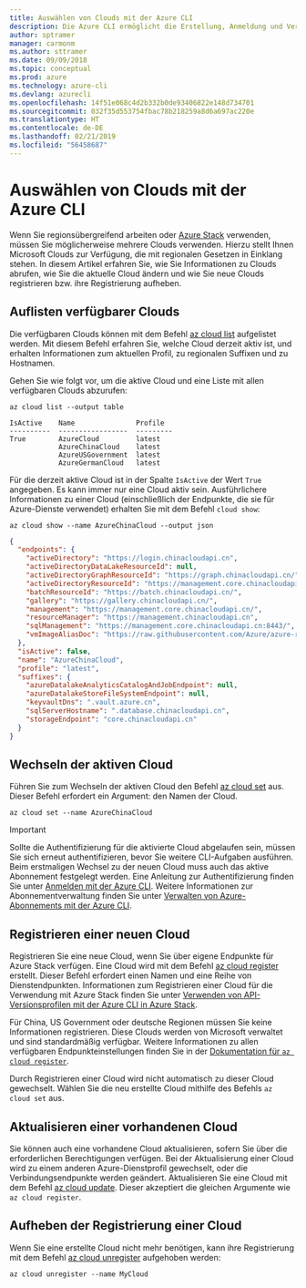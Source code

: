 ```yaml
---
title: Auswählen von Clouds mit der Azure CLI
description: Die Azure CLI ermöglicht die Erstellung, Anmeldung und Verwaltung von bzw. bei mehreren Clouds.
author: sptramer
manager: carmonm
ms.author: sttramer
ms.date: 09/09/2018
ms.topic: conceptual
ms.prod: azure
ms.technology: azure-cli
ms.devlang: azurecli
ms.openlocfilehash: 14f51e068c4d2b332b0de93406822e148d734701
ms.sourcegitcommit: 032f35d553754fbac78b218259a8d6a697ac220e
ms.translationtype: HT
ms.contentlocale: de-DE
ms.lasthandoff: 02/21/2019
ms.locfileid: "56458687"
---
```

# <a name="select-clouds-with-the-azure-cli"></a>Auswählen von Clouds mit der Azure CLI

Wenn Sie regionsübergreifend arbeiten oder [Azure Stack](https://docs.microsoft.com/azure/azure-stack/user/) verwenden, müssen Sie möglicherweise mehrere Clouds verwenden. Hierzu stellt Ihnen Microsoft Clouds zur Verfügung, die mit regionalen Gesetzen in Einklang stehen. In diesem Artikel erfahren Sie, wie Sie Informationen zu Clouds abrufen, wie Sie die aktuelle Cloud ändern und wie Sie neue Clouds registrieren bzw. ihre Registrierung aufheben.

## <a name="list-available-clouds"></a>Auflisten verfügbarer Clouds

Die verfügbaren Clouds können mit dem Befehl [az cloud list](/cli/azure/cloud#az-cloud-list) aufgelistet werden. Mit diesem Befehl erfahren Sie, welche Cloud derzeit aktiv ist, und erhalten Informationen zum aktuellen Profil, zu regionalen Suffixen und zu Hostnamen.

Gehen Sie wie folgt vor, um die aktive Cloud und eine Liste mit allen verfügbaren Clouds abzurufen:

```azurecli-interactive
az cloud list --output table
```

```output
IsActive    Name               Profile
----------  -----------------  ---------
True        AzureCloud         latest
            AzureChinaCloud    latest
            AzureUSGovernment  latest
            AzureGermanCloud   latest
```

Für die derzeit aktive Cloud ist in der Spalte `IsActive` der Wert `True` angegeben. Es kann immer nur eine Cloud aktiv sein. Ausführlichere Informationen zu einer Cloud (einschließlich der Endpunkte, die sie für Azure-Dienste verwendet) erhalten Sie mit dem Befehl `cloud show`:

```azurecli-interactive
az cloud show --name AzureChinaCloud --output json
```

```json
{
  "endpoints": {
    "activeDirectory": "https://login.chinacloudapi.cn",
    "activeDirectoryDataLakeResourceId": null,
    "activeDirectoryGraphResourceId": "https://graph.chinacloudapi.cn/",
    "activeDirectoryResourceId": "https://management.core.chinacloudapi.cn/",
    "batchResourceId": "https://batch.chinacloudapi.cn/",
    "gallery": "https://gallery.chinacloudapi.cn/",
    "management": "https://management.core.chinacloudapi.cn/",
    "resourceManager": "https://management.chinacloudapi.cn",
    "sqlManagement": "https://management.core.chinacloudapi.cn:8443/",
    "vmImageAliasDoc": "https://raw.githubusercontent.com/Azure/azure-rest-api-specs/master/arm-compute/quickstart-templates/aliases.json"
  },
  "isActive": false,
  "name": "AzureChinaCloud",
  "profile": "latest",
  "suffixes": {
    "azureDatalakeAnalyticsCatalogAndJobEndpoint": null,
    "azureDatalakeStoreFileSystemEndpoint": null,
    "keyvaultDns": ".vault.azure.cn",
    "sqlServerHostname": ".database.chinacloudapi.cn",
    "storageEndpoint": "core.chinacloudapi.cn"
  }
}
```

## <a name="switch-the-active-cloud"></a>Wechseln der aktiven Cloud

Führen Sie zum Wechseln der aktiven Cloud den Befehl [az cloud set](/cli/azure/cloud#az-cloud-set) aus. Dieser Befehl erfordert ein Argument: den Namen der Cloud.

```azurecli-interactive
az cloud set --name AzureChinaCloud
```

> [!IMPORTANT]
> Sollte die Authentifizierung für die aktivierte Cloud abgelaufen sein, müssen Sie sich erneut authentifizieren, bevor Sie weitere CLI-Aufgaben ausführen. Beim erstmaligen Wechsel zu der neuen Cloud muss auch das aktive Abonnement festgelegt werden.
> Eine Anleitung zur Authentifizierung finden Sie unter [Anmelden mit der Azure CLI](authenticate-azure-cli.md). Weitere Informationen zur Abonnementverwaltung finden Sie unter [Verwalten von Azure-Abonnements mit der Azure CLI](manage-azure-subscriptions-azure-cli.md).

## <a name="register-a-new-cloud"></a>Registrieren einer neuen Cloud

Registrieren Sie eine neue Cloud, wenn Sie über eigene Endpunkte für Azure Stack verfügen. Eine Cloud wird mit dem Befehl [az cloud register](/cli/azure/cloud#az-cloud-register) erstellt. Dieser Befehl erfordert einen Namen und eine Reihe von Dienstendpunkten. Informationen zum Registrieren einer Cloud für die Verwendung mit Azure Stack finden Sie unter [Verwenden von API-Versionsprofilen mit der Azure CLI in Azure Stack](/azure/azure-stack/user/azure-stack-version-profiles-azurecli2#connect-to-azure-stack).

Für China, US Government oder deutsche Regionen müssen Sie keine Informationen registrieren. Diese Clouds werden von Microsoft verwaltet und sind standardmäßig verfügbar.  Weitere Informationen zu allen verfügbaren Endpunkteinstellungen finden Sie in der [Dokumentation für `az cloud register`](/cli/azure/cloud#az-cloud-register).

Durch Registrieren einer Cloud wird nicht automatisch zu dieser Cloud gewechselt. Wählen Sie die neu erstellte Cloud mithilfe des Befehls `az cloud set` aus.

## <a name="update-an-existing-cloud"></a>Aktualisieren einer vorhandenen Cloud

Sie können auch eine vorhandene Cloud aktualisieren, sofern Sie über die erforderlichen Berechtigungen verfügen. Bei der Aktualisierung einer Cloud wird zu einem anderen Azure-Dienstprofil gewechselt, oder die Verbindungsendpunkte werden geändert.
Aktualisieren Sie eine Cloud mit dem Befehl [az cloud update](/cli/azure/cloud#az-cloud-update). Dieser akzeptiert die gleichen Argumente wie `az cloud register`.

## <a name="unregister-a-cloud"></a>Aufheben der Registrierung einer Cloud

Wenn Sie eine erstellte Cloud nicht mehr benötigen, kann ihre Registrierung mit dem Befehl [az cloud unregister](/cli/azure/cloud#az-cloud-unregister) aufgehoben werden:

```azurecli-interactive
az cloud unregister --name MyCloud
```
